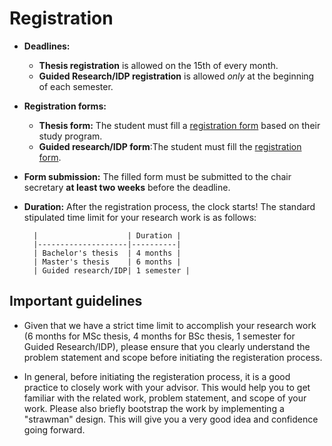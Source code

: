 # Registration

- **Deadlines:** 
    -  **Thesis registration** is allowed on the 15th of every month.
    -  **Guided Research/IDP registration** is allowed *only* at the beginning of each semester.

- **Registration forms:**  
    - **Thesis form:** The student must fill a [registration form](https://www.in.tum.de/en/current-students/administrative-matters/thesis-guidelines-and-topics/) based on their study program.
    - **Guided research/IDP form**:The student must fill the [registration form](https://www.in.tum.de/en/current-students/masters-programs/informatics/guided-research/).
 
- **Form submission:** The filled form must be submitted to the chair secretary **at least two weeks** before the deadline. 

- **Duration:** After the registration process, the clock starts! The standard stipulated time limit for your research work is as follows:

        |                    | Duration |
        |--------------------|----------|
        | Bachelor's thesis  | 4 months |
        | Master's thesis    | 6 months |
        | Guided research/IDP| 1 semester |

## Important guidelines

- Given that we have a strict time limit to accomplish your research work (6 months for MSc thesis, 4 months for BSc thesis, 1 semester for Guided Research/IDP), please ensure that you clearly understand the problem statement and scope before initiating the registeration process.


- In general, before initiating the registeration process, it is a good practice to closely work with your advisor. This would help you to get familiar with the related work, problem statement, and scope of your work. Please also briefly bootstrap the work by implementing a "strawman" design. This will give you a very good idea and confidence going forward. 





 

